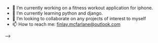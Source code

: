 

- 🔭 I’m currently working on a fitness workout application for iphone.
- 🌱 I’m currently learning python and django.
- 👯 I’m looking to collaborate on any projects of interest to myself
- 📫 How to reach me: finlay.mcfarlane@outlook.com

-->
